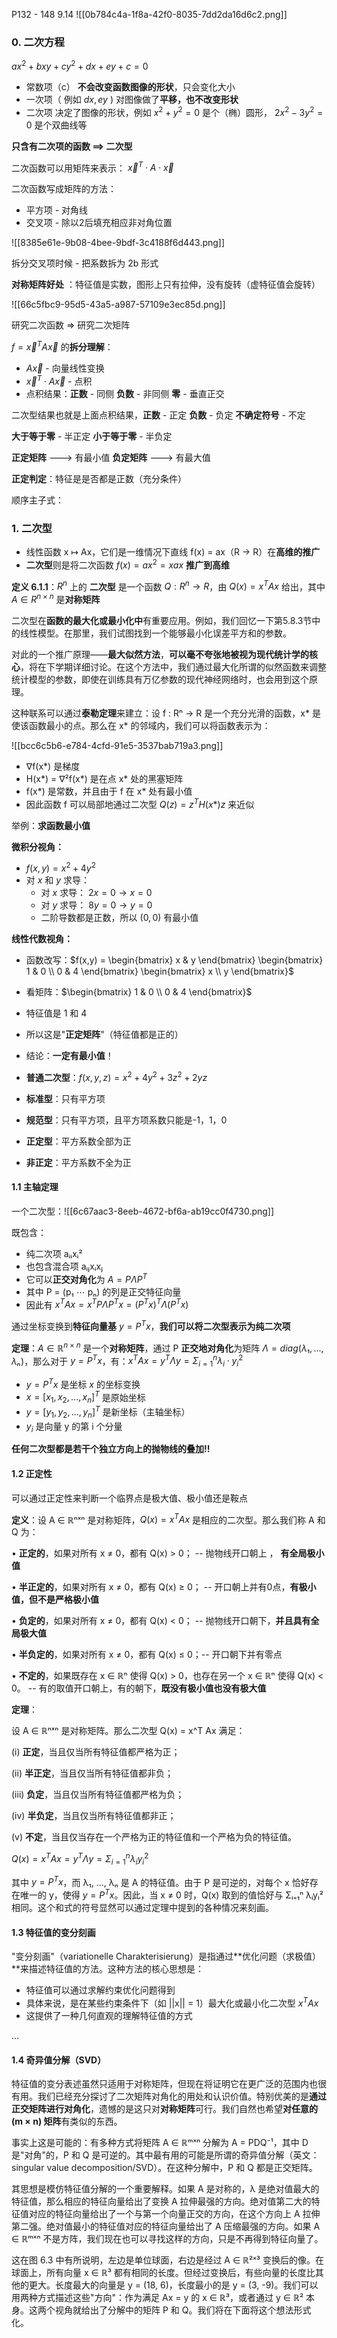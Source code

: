 P132 - 148   9.14
![[0b784c4a-1f8a-42f0-8035-7dd2da16d6c2.png]]
### 0. 二次方程

$ax^2 + bxy + cy^2 + dx + ey + c = 0$

- 常数项（c） **不会改变函数图像的形状**，只会变化大小
- 一次项（ 例如 $dx, ey$ ) 对图像做了**平移，也不改变形状**
- 二次项  决定了图像的形状，例如 $x^2 + y^2 = 0$ 是个（椭）圆形， $2x^2 - 3y^2 = 0$ 是个双曲线等

**只含有二次项的函数 ==> 二次型**

二次函数可以用矩阵来表示： $\vec{x}^T \cdot A \cdot \vec{x}$

二次函数写成矩阵的方法：

- 平方项 - 对角线
- 交叉项 - 除以2后填充相应非对角位置

![[8385e61e-9b08-4bee-9bdf-3c4188f6d443.png]]


拆分交叉项时候 - 把系数拆为  2b 形式

**对称矩阵好处** ：特征值是实数，图形上只有拉伸，没有旋转（虚特征值会旋转）

![[66c5fbc9-95d5-43a5-a987-57109e3ec85d.png]]

研究二次函数 => 研究二次矩阵

$f = \vec{x}^TA\vec{x}$ 的**拆分理解**：
- $A\vec{x}$ - 向量线性变换
- $\vec{x}^T \cdot A\vec{x}$ - 点积
- 点积结果：**正数** - 同侧  **负数** - 非同侧  **零** - 垂直正交

二次型结果也就是上面点积结果，**正数** - 正定  **负数** - 负定   **不确定符号** - 不定    

**大于等于零** - 半正定   **小于等于零** - 半负定

**正定矩阵** ---> 有最小值
**负定矩阵** ---> 有最大值

**正定判定**：特征是是否都是正数（充分条件）

顺序主子式：



### 1. 二次型

- 线性函数 x ↦ Ax，它们是一维情况下直线 f(x) = ax（R → R）在**高维的推广**
- **二次型**则是将二次函数 $f(x) = ax^2 = xax$ **推广到高维**

**定义 6.1.1**：$R^n$ 上的 **二次型** 是一个函数 $Q: R^n → R$，由 $Q(x) = x^T Ax$ 给出，其中 $A \in R^{n \times n}$ 是**对称矩阵**

二次型在**函数的最大化或最小化中**有重要应用。例如，我们回忆一下第5.8.3节中的线性模型。在那里，我们试图找到一个能够最小化误差平方和的参数。

对此的一个推广原理——**最大似然方法**，**可以毫不夸张地被视为现代统计学的核心**，将在下学期详细讨论。在这个方法中，我们通过最大化所谓的似然函数来调整统计模型的参数，即使在训练具有万亿参数的现代神经网络时，也会用到这个原理。

这种联系可以通过**泰勒定理**来建立：设 f : Rⁿ → R 是一个充分光滑的函数，x* 是使该函数最小的点。那么在 x* 的邻域内，我们可以将函数表示为：

![[bcc6c5b6-e784-4cfd-91e5-3537bab719a3.png]]

- ∇f(x*) 是梯度
- H(x*) = ∇²f(x*) 是在点 x* 处的黑塞矩阵
- f(x*) 是常数，并且由于 f 在 x* 处有最小值
- 因此函数 f 可以局部地通过二次型 $Q(z) = z^T H(x*)z$ 来近似

举例：**求函数最小值**

**微积分视角：**

- $f(x,y) = x^2 +4y^2$
- 对 $x$ 和 $y$ 求导：
	- 对 $x$ 求导： $2x = 0 \to x = 0$
	- 对 $y$ 求导： $8y = 0 \to y = 0$
	- 二阶导数都是正数，所以 $(0,0)$ 有最小值

**线性代数视角：**

- 函数改写：$f(x,y) = \begin{bmatrix} x & y \end{bmatrix} \begin{bmatrix} 1 & 0 \\ 0 & 4 \end{bmatrix} \begin{bmatrix} x \\ y \end{bmatrix}$
- 看矩阵：$\begin{bmatrix} 1 & 0 \\ 0 & 4 \end{bmatrix}$
- 特征值是 1  和 4
- 所以这是"**正定矩阵**"（特征值都是正的）
- 结论：**一定有最小值**！


- **普通二次型**：$f(x,y,z) = x^2 + 4y^2 + 3z^2 + 2yz$ 
- **标准型**：只有平方项
- **规范型**：只有平方项，且平方项系数只能是-1，1，0
- **正定型**：平方系数全部为正
- **非正定**：平方系数不全为正

#### 1.1 主轴定理

一个二次型：![[6c67aac3-8eeb-4672-bf6a-ab19cc0f4730.png]]

既包含：
- 纯二次项 aᵢᵢxᵢ²
- 也包含混合项 aᵢⱼxᵢxⱼ
- 它可以**正交对角化**为 $A = PΛP^T$
- 其中 P = (p₁ ⋯ pₙ) 的列是正交特征向量
- 因此有 $x^T Ax = x^T PΛP^T x = (P^T x)^T Λ(P^T x)$

通过坐标变换到**特征向量基**  $y = P^T x$，**我们可以将二次型表示为纯二次项**

**定理**：$A \in ℝ^{n \times n}$ 是一个**对称矩阵**，通过 P **正交地对角化**为矩阵 $Λ = diag(λ₁,...,λₙ)$，那么对于 $y = P^T x$，有：$x^T Ax = y^T Λy = \Sigma_{i=1}^n \lambda_i \cdot y_i^2$

- $y = P^Tx$ 是坐标 $x$ 的坐标变换
- $x = [x_1, x_2,..., x_n]^T$ 是原始坐标
- $y = [y_1, y_2, ..., y_n]^T$ 是新坐标（主轴坐标）
- $y_i$ 是向量 y 的第 i 个分量

**任何二次型都是若干个独立方向上的抛物线的叠加!!**

#### 1.2 正定性

可以通过正定性来判断一个临界点是极大值、极小值还是鞍点

**定义**：设 A ∈ ℝⁿˣⁿ 是对称矩阵，$Q(x) = x^T Ax$ 是相应的二次型。那么我们称 A 和 Q 为：

• **正定的**，如果对所有 x ≠ 0，都有 Q(x) > 0； -- 抛物线开口朝上 ， **有全局极小值**

• **半正定的**，如果对所有 x ≠ 0，都有 Q(x) ≥ 0； -- 开口朝上并有0点，**有极小值，但不是严格极小值**

• **负定的**，如果对所有 x ≠ 0，都有 Q(x) < 0； -- 抛物线开口朝下，**并且具有全局极大值**

• **半负定的**，如果对所有 x ≠ 0，都有 Q(x) ≤ 0；-- 开口朝下并有零点

• **不定的**，如果既存在 x ∈ ℝⁿ 使得 Q(x) > 0，也存在另一个 x ∈ ℝⁿ 使得 Q(x) < 0。 -- 有的取值开口朝上，有的朝下，**既没有极小值也没有极大值**


**定理**：

设 A ∈ ℝⁿˣⁿ 是对称矩阵。那么二次型 Q(x) = x^T Ax 满足：

(i) **正定**，当且仅当所有特征值都严格为正；

(ii) **半正定**，当且仅当所有特征值都非负；

(iii) **负定**，当且仅当所有特征值都严格为负；

(iv) **半负定**，当且仅当所有特征值都非正；

(v) **不定**，当且仅当存在一个严格为正的特征值和一个严格为负的特征值。


$Q(x) = x^T Ax = y^T Λy = \Sigma_{i=1}^n λ_iy_i^2$

其中 $y = P^T x$，而 λ₁, ..., λₙ 是 A 的特征值。由于 P 是可逆的，对每个 x 恰好存在唯一的 y，使得 $y = P^T x$。因此，当 x ≠ 0 时，Q(x) 取到的值恰好与 Σᵢ₌₁ⁿ λᵢyᵢ² 相同。这个和式的符号显然可以通过定理中提到的各种情况来刻画。


#### 1.3 特征值的变分刻画

"变分刻画"（variationelle Charakterisierung）是指通过**优化问题（求极值）**来描述特征值的方法。这种方法的核心思想是：

- 特征值可以通过求解约束优化问题得到
- 具体来说，是在某些约束条件下（如 ||x|| = 1）最大化或最小化二次型 $x^T Ax$
- 这提供了一种几何直观的理解特征值的方式

...


#### 1.4 奇异值分解（SVD）


特征值的变分表述虽然只适用于对称矩阵，但现在将证明它在更广泛的范围内也很有用。我们已经充分探讨了二次矩阵对角化的用处和认识价值。特别优美的是**通过正交矩阵进行对角化**，遗憾的是这只对**对称矩阵**可行。我们自然也希望**对任意的 (m × n) 矩阵**有类似的东西。

事实上这是可能的：有多种方式将矩阵 A ∈ ℝᵐˣⁿ 分解为 A = PDQ⁻¹，其中 D 是"对角"的，P 和 Q 是可逆的。其中最有用的可能是所谓的奇异值分解（英文：singular value decomposition/SVD）。在这种分解中，P 和 Q 都是正交矩阵。

其思想是模仿特征值分解的一个重要解释。如果 A 是对称的，λ 是绝对值最大的特征值，那么相应的特征向量给出了变换 A 拉伸最强的方向。绝对值第二大的特征值对应的特征向量给出了一个与第一个向量正交的方向，在这个方向上 A 拉伸第二强。绝对值最小的特征值对应的特征向量给出了 A 压缩最强的方向。如果 A ∈ ℝᵐˣⁿ 不是方阵，我们现在也可以寻找这样的方向，只是不再得到特征向量了。

这在图 6.3 中有所说明，左边是单位球面，右边是经过 A ∈ ℝ²ˣ³ 变换后的像。在球面上，所有向量 x ∈ ℝ³ 都有相同的长度。但经过变换后，有些向量的长度比其他的更大。长度最大的向量是 y = (18, 6)，长度最小的是 y = (3, -9)。我们可以用两种方式描述这些"方向"：作为满足 Ax = y 的 x ∈ ℝ³，或者通过 y ∈ ℝ² 本身。这两个视角就给出了分解中的矩阵 P 和 Q。我们将在下面将这个想法形式化。









